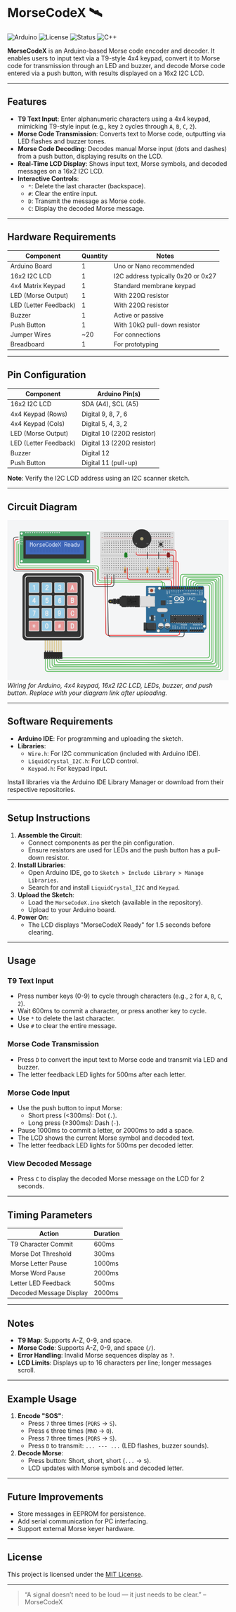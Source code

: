 # MorseCodeX 🛰️

![Arduino](https://img.shields.io/badge/Arduino-%2300878F?logo=Arduino&logoColor=white)
![License](https://img.shields.io/badge/license-MIT-blue.svg)
![Status](https://img.shields.io/badge/status-experimental-yellow)
![C++](https://img.shields.io/badge/-C%2B%2B-00599C?logo=c%2B%2B&logoColor=white)

**MorseCodeX** is an Arduino-based Morse code encoder and decoder. It enables users to input text via a T9-style 4x4 keypad, convert it to Morse code for transmission through an LED and buzzer, and decode Morse code entered via a push button, with results displayed on a 16x2 I2C LCD.

---

## Features

- **T9 Text Input**: Enter alphanumeric characters using a 4x4 keypad, mimicking T9-style input (e.g., key `2` cycles through `A`, `B`, `C`, `2`).
- **Morse Code Transmission**: Converts text to Morse code, outputting via LED flashes and buzzer tones.
- **Morse Code Decoding**: Decodes manual Morse input (dots and dashes) from a push button, displaying results on the LCD.
- **Real-Time LCD Display**: Shows input text, Morse symbols, and decoded messages on a 16x2 I2C LCD.
- **Interactive Controls**:
  - `*`: Delete the last character (backspace).
  - `#`: Clear the entire input.
  - `D`: Transmit the message as Morse code.
  - `C`: Display the decoded Morse message.

---

## Hardware Requirements

| Component            | Quantity | Notes                              |
|---------------------|----------|------------------------------------|
| Arduino Board       | 1        | Uno or Nano recommended            |
| 16x2 I2C LCD        | 1        | I2C address typically 0x20 or 0x27 |
| 4x4 Matrix Keypad   | 1        | Standard membrane keypad           |
| LED (Morse Output)  | 1        | With 220Ω resistor                 |
| LED (Letter Feedback)| 1        | With 220Ω resistor                 |
| Buzzer              | 1        | Active or passive                  |
| Push Button         | 1        | With 10kΩ pull-down resistor       |
| Jumper Wires        | ~20      | For connections                    |
| Breadboard          | 1        | For prototyping                    |

---

## Pin Configuration

| Component          | Arduino Pin(s)            |
|--------------------|---------------------------|
| 16x2 I2C LCD       | SDA (A4), SCL (A5)        |
| 4x4 Keypad (Rows)  | Digital 9, 8, 7, 6        |
| 4x4 Keypad (Cols)  | Digital 5, 4, 3, 2        |
| LED (Morse Output) | Digital 10 (220Ω resistor) |
| LED (Letter Feedback)| Digital 13 (220Ω resistor) |
| Buzzer             | Digital 12                |
| Push Button        | Digital 11 (pull-up)      |

**Note**: Verify the I2C LCD address using an I2C scanner sketch.

---

## Circuit Diagram

![MorseCodeX Circuit Diagram](https://raw.githubusercontent.com/Tonny-Blair-Daniel/MorseCodeX/main/asset/diagram.png)  
*Wiring for Arduino, 4x4 keypad, 16x2 I2C LCD, LEDs, buzzer, and push button. Replace with your diagram link after uploading.*

---

## Software Requirements

- **Arduino IDE**: For programming and uploading the sketch.
- **Libraries**:
  - `Wire.h`: For I2C communication (included with Arduino IDE).
  - `LiquidCrystal_I2C.h`: For LCD control.
  - `Keypad.h`: For keypad input.

Install libraries via the Arduino IDE Library Manager or download from their respective repositories.

---

## Setup Instructions

1. **Assemble the Circuit**:
   - Connect components as per the pin configuration.
   - Ensure resistors are used for LEDs and the push button has a pull-down resistor.
2. **Install Libraries**:
   - Open Arduino IDE, go to `Sketch > Include Library > Manage Libraries`.
   - Search for and install `LiquidCrystal_I2C` and `Keypad`.
3. **Upload the Sketch**:
   - Load the `MorseCodeX.ino` sketch (available in the repository).
   - Upload to your Arduino board.
4. **Power On**:
   - The LCD displays "MorseCodeX Ready" for 1.5 seconds before clearing.

---

## Usage

### T9 Text Input
- Press number keys (0-9) to cycle through characters (e.g., `2` for `A`, `B`, `C`, `2`).
- Wait 600ms to commit a character, or press another key to cycle.
- Use `*` to delete the last character.
- Use `#` to clear the entire message.

### Morse Code Transmission
- Press `D` to convert the input text to Morse code and transmit via LED and buzzer.
- The letter feedback LED lights for 500ms after each letter.

### Morse Code Input
- Use the push button to input Morse:
  - Short press (<300ms): Dot (`.`).
  - Long press (≥300ms): Dash (`-`).
- Pause 1000ms to commit a letter, or 2000ms to add a space.
- The LCD shows the current Morse symbol and decoded text.
- The letter feedback LED lights for 500ms per decoded letter.

### View Decoded Message
- Press `C` to display the decoded Morse message on the LCD for 2 seconds.

---

## Timing Parameters

| Action             | Duration  |
|--------------------|-----------|
| T9 Character Commit| 600ms     |
| Morse Dot Threshold| 300ms     |
| Morse Letter Pause | 1000ms    |
| Morse Word Pause   | 2000ms    |
| Letter LED Feedback| 500ms     |
| Decoded Message Display | 2000ms |

---

## Notes

- **T9 Map**: Supports A-Z, 0-9, and space.
- **Morse Code**: Supports A-Z, 0-9, and space (`/`).
- **Error Handling**: Invalid Morse sequences display as `?`.
- **LCD Limits**: Displays up to 16 characters per line; longer messages scroll.

---

## Example Usage

1. **Encode "SOS"**:
   - Press `7` three times (`PQRS` → `S`).
   - Press `6` three times (`MNO` → `O`).
   - Press `7` three times (`PQRS` → `S`).
   - Press `D` to transmit: `... --- ...` (LED flashes, buzzer sounds).
2. **Decode Morse**:
   - Press button: Short, short, short (`...` → `S`).
   - LCD updates with Morse symbols and decoded letter.

---

## Future Improvements

- Store messages in EEPROM for persistence.
- Add serial communication for PC interfacing.
- Support external Morse keyer hardware.

---

## License

This project is licensed under the [MIT License](LICENSE).

---

> “A signal doesn’t need to be loud — it just needs to be clear.” – MorseCodeX

